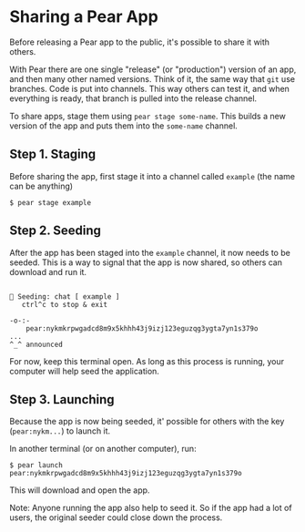 # Sharing a Pear App

Before releasing a Pear app to the public, it's possible to share it with others.

With Pear there are one single "release" (or "production") version of an app, and then many other named versions. Think of it, the same way that `git` use branches. Code is put into channels. This way others can test it, and when everything is ready, that branch is pulled into the release channel.

To share apps, stage them using `pear stage some-name`. This builds a new version of the app and puts them into the `some-name` channel.


## Step 1. Staging

Before sharing the app, first stage it into a channel called `example` (the name can be anything)

```
$ pear stage example
```

## Step 2. Seeding

After the app has been staged into the `example` channel, it now needs to be seeded. This is a way to signal that the app is now shared, so others can download and run it.

```$ pear seed example

🍐 Seeding: chat [ example ]
   ctrl^c to stop & exit

-o-:-
    pear:nykmkrpwgadcd8m9x5khhh43j9izj123eguzqg3ygta7yn1s379o
...
^_^ announced
```

For now, keep this terminal open. As long as this process is running, your computer will help seed the application.

## Step 3. Launching

Because the app is now being seeded, it' possible for others with the key (`pear:nykm...`) to launch it.

In another terminal (or on another computer), run:

```
$ pear launch pear:nykmkrpwgadcd8m9x5khhh43j9izj123eguzqg3ygta7yn1s379o
```

This will download and open the app.

Note: Anyone running the app also help to seed it. So if the app had a lot of users, the original seeder could close down the process.

